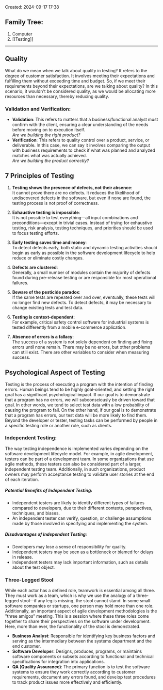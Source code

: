 Created: 2024-09-17 17:38
## Family Tree:
1. Computer
2. [[Testing]]
-- -
## Quality
What do we mean when we talk about quality in testing? It refers to the degree of customer satisfaction. It involves meeting their expectations and fulfilling them without exceeding time and budget.
So, if we meet their requirements beyond their expectations, are we talking about quality? In this scenario, it wouldn't be considered quality, as we would be allocating more resources than necessary, thereby reducing quality.
### Validation and Verification:
- **Validation**: This refers to matters that a business/functional analyst must confirm with the client, ensuring a clear understanding of the needs before moving on to execution itself.  
    _Are we building the right product?_
- **Verification**: This refers to quality control over a product, service, or deliverable. In this case, we can say it involves comparing the output with business requirements to check if what was planned and analyzed matches what was actually achieved.  
    _Are we building the product correctly?_
## 7 Principles of Testing
1. **Testing shows the presence of defects, not their absence**:  
    It cannot prove there are no defects. It reduces the likelihood of undiscovered defects in the software, but even if none are found, the testing process is not proof of correctness.

2. **Exhaustive testing is impossible**:  
    It is not possible to test everything—all input combinations and preconditions—except in trivial cases. Instead of trying for exhaustive testing, risk analysis, testing techniques, and priorities should be used to focus testing efforts.

3. **Early testing saves time and money**:  
    To detect defects early, both static and dynamic testing activities should begin as early as possible in the software development lifecycle to help reduce or eliminate costly changes.

4. **Defects are clustered**:  
    Generally, a small number of modules contain the majority of defects found during pre-release testing or are responsible for most operational failures.

5. **Beware of the pesticide paradox**:  
    If the same tests are repeated over and over, eventually, these tests will no longer find new defects. To detect defects, it may be necessary to change existing tests and test data.

6. **Testing is context-dependent**:  
    For example, critical safety control software for industrial systems is tested differently from a mobile e-commerce application.

7. **Absence of errors is a fallacy**:  
    The success of a system is not solely dependent on finding and fixing errors until none remain. There may be no errors, but other problems can still exist. There are other variables to consider when measuring success.
## Psychological Aspect of Testing
Testing is the process of executing a program with the intention of finding errors. Human beings tend to be highly goal-oriented, and setting the right goal has a significant psychological impact. If our goal is to demonstrate that a program has no errors, we will subconsciously be driven toward that goal. In other words, we tend to select test data with a low probability of causing the program to fail.
On the other hand, if our goal is to demonstrate that a program has errors, our test data will be more likely to find them.
Beyond the developer or tester, testing tasks can be performed by people in a specific testing role or another role, such as clients.
### Independent Testing:
The way testing independence is implemented varies depending on the software development lifecycle model. For example, in agile development, testers can be part of a development team. In some organizations that use agile methods, these testers can also be considered part of a larger, independent testing team. Additionally, in such organizations, product owners may perform acceptance testing to validate user stories at the end of each iteration.
##### Potential Benefits of Independent Testing:
- Independent testers are likely to identify different types of failures compared to developers, due to their different contexts, perspectives, techniques, and biases.
- An independent tester can verify, question, or challenge assumptions made by those involved in specifying and implementing the system.
##### Disadvantages of Independent Testing:
- Developers may lose a sense of responsibility for quality.
- Independent testers may be seen as a bottleneck or blamed for delays in release.
- Independent testers may lack important information, such as details about the test object.
### Three-Legged Stool
While each actor has a defined role, teamwork is essential among all three. They must work as a team, which is why we use the analogy of a three-legged stool—if any leg is missing, the stool cannot stand.
In some small software companies or startups, one person may hold more than one role. Additionally, an important aspect of agile development methodologies is the "three amigos" meeting. This is a session where these three roles come together to share their perspectives on the software under development. Here, more than ever, the functionality of the stool is demonstrated.
- **Business Analyst**: Responsible for identifying key business factors and serving as the intermediary between the systems department and the end customer.
- **Software Developer**: Designs, produces, programs, or maintains software components or subsets according to functional and technical specifications for integration into applications.
- **QA (Quality Assurance)**: The primary function is to test the software systems to ensure they work correctly according to customer requirements, document any errors found, and develop test procedures to track product issues more effectively and efficiently.